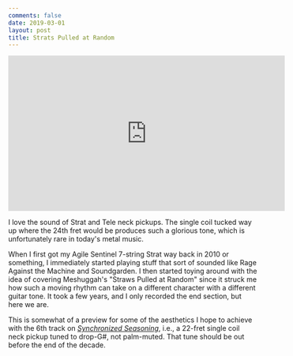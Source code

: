 ```yaml
---
comments: false
date: 2019-03-01
layout: post
title: Strats Pulled at Random
---
```


<iframe width="560" height="315" src="https://www.youtube.com/embed/T_k5xdjVe-c" frameborder="0" allow="accelerometer; autoplay; encrypted-media; gyroscope; picture-in-picture" allowfullscreen></iframe>

I love the sound of Strat and Tele neck pickups. The single coil tucked way up
where the 24th fret would be produces such a glorious tone,
which is unfortunately rare in today's metal music.

When I first got my Agile Sentinel 7-string Strat way back in 2010 or something,
I immediately started playing stuff that sort of sounded like Rage Against the
Machine and Soundgarden.
I then started toying around with the idea of covering Meshuggah's
"Straws Pulled at Random" since it struck me how
such a moving rhythm can take on a different
character with a different guitar tone.
It took a few years, and I only recorded
the end section, but here we are.

This is somewhat of a preview for some of the aesthetics I hope to achieve with
the 6th track on [_Synchronized Seasoning_](/music/synchronized-seasoning),
i.e., a 22-fret single coil neck pickup tuned to drop-G#, not palm-muted.
That tune should be out before the end of the decade.
